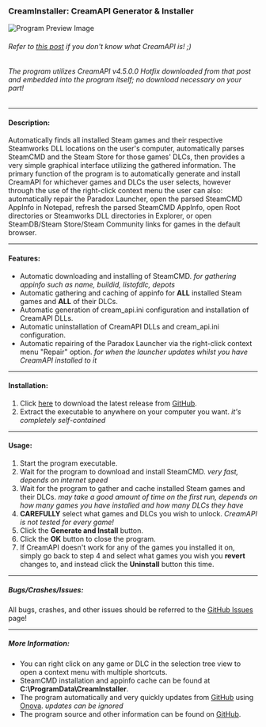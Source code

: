 ### CreamInstaller: CreamAPI Generator & Installer


![Program Preview Image](https://i.imgur.com/BxGU99q.png)

###### Refer to [this post](https://cs.rin.ru/forum/viewtopic.php?f=29&t=70576) if you don't know what CreamAPI is! ;)

###### The program utilizes CreamAPI v4.5.0.0 Hotfix downloaded from that post and embedded into the program itself; no download necessary on your part!
---
#### Description:
Automatically finds all installed Steam games and their respective Steamworks DLL locations on the user's computer, automatically parses SteamCMD and the Steam Store for those games' DLCs, then provides a very simple graphical interface utilizing the gathered information. The primary function of the program is to automatically generate and install CreamAPI for whichever games and DLCs the user selects, however through the use of the right-click context menu the user can also: automatically repair the Paradox Launcher, open the parsed SteamCMD AppInfo in Notepad, refresh the parsed SteamCMD AppInfo, open Root directories or Steamworks DLL directories in Explorer, or open SteamDB/Steam Store/Steam Community links for games in the default browser.

---
#### Features:
* Automatic downloading and installing of SteamCMD. *for gathering appinfo such as name, buildid, listofdlc, depots*
* Automatic gathering and caching of appinfo for **ALL** installed Steam games and **ALL** of their DLCs.
* Automatic generation of cream_api.ini configuration and installation of CreamAPI DLLs.
* Automatic uninstallation of CreamAPI DLLs and cream_api.ini configuration.
* Automatic repairing of the Paradox Launcher via the right-click context menu "Repair" option. *for when the launcher updates whilst you have CreamAPI installed to it*

---
#### Installation:
1. Click [here](https://github.com/pointfeev/CreamInstaller/releases/latest/download/CreamInstaller.zip) to download the latest release from [GitHub](https://github.com/pointfeev/CreamInstaller).
2. Extract the executable to anywhere on your computer you want. *it's completely self-contained*

---
#### Usage:
1. Start the program executable.
2. Wait for the program to download and install SteamCMD. *very fast, depends on internet speed*
3. Wait for the program to gather and cache installed Steam games and their DLCs. *may take a good amount of time on the first run, depends on how many games you have installed and how many DLCs they have*
4. **CAREFULLY** select what games and DLCs you wish to unlock. *CreamAPI is not tested for every game!*
5. Click the **Generate and Install** button.
6. Click the **OK** button to close the program.
7. If CreamAPI doesn't work for any of the games you installed it on, simply go back to step 4 and select what games you wish you **revert** changes to, and instead click the **Uninstall** button this time.

---
##### Bugs/Crashes/Issues:
All bugs, crashes, and other issues should be referred to the [GitHub Issues](https://github.com/pointfeev/CreamInstaller/issues) page!

---
##### More Information:
* You can right click on any game or DLC in the selection tree view to open a context menu with multiple shortcuts.
* SteamCMD installation and appinfo cache can be found at **C:\ProgramData\CreamInstaller**.
* The program automatically and very quickly updates from [GitHub](https://github.com/pointfeev/CreamInstaller) using [Onova](https://github.com/Tyrrrz/Onova). *updates can be ignored*
* The program source and other information can be found on [GitHub](https://github.com/pointfeev/CreamInstaller).
